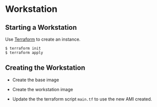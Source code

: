 # Workstation

## Starting a Workstation

Use [Terraform](https://www.terraform.io/downloads.html) to create an instance.

```
$ terraform init
$ terraform apply
```

## Creating the Workstation

* Create the base image

* Create the workstation image

* Update the the terraform script `main.tf` to use the new AMI created.
